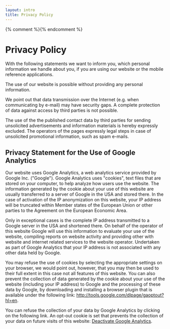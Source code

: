 ```yaml
---
layout: intro
title: Privacy Policy
---
```

{% comment %}<!-- Based on http://www.openhab.org/privacy.html -->{% endcomment %}
<script>function gaOptout() {document.cookie = disableStr + '=true; expires=Thu, 31 Dec 2099 23:59:59 UTC; path=/';window[disableStr] = true;alert("Google Analytics has been disabled!");}</script>

# Privacy Policy

With the following statements we want to inform you, which personal information we handle about you, if you are using our website or the mobile reference applications.

The use of our website is possible without providing any personal information.

We point out that data transmission over the Internet (e.g. when communicating by e-mail) may have security gaps. A complete protection of data against access by third parties is not possible.

The use of the the published contact data by third parties for sending unsolicited advertisements and information materials is hereby expressly excluded. The operators of the pages expressly legal steps in case of unsolicited promotional information, such as spam e-mails.

## Privacy Statement for the Use of Google Analytics

Our website uses Google Analytics, a web analytics service provided by Google Inc. ("Google"). Google Analytics uses "cookies", text files that are stored on your computer, to help analyze how users use the website. The information generated by the cookie about your use of this website are usually transferred to a server of Google in the USA and stored there. In the case of activation of the IP anonymization on this website, your IP address will be truncated within Member states of the European Union or other parties to the Agreement on the European Economic Area.

Only in exceptional cases is the complete IP address transmitted to a Google server in the USA and shortened there. On behalf of the operator of this website Google will use this information to evaluate your use of the website, compiling reports on website activity and providing other with website and internet related services to the website operator. Undertaken as part of Google Analytics that your IP address is not associated with any other data held by Google.

You may refuse the use of cookies by selecting the appropriate settings on your browser, we would point out, however, that you may then be used to their full extent in this case not all features of this website. You can also prevent the collection of data generated by the cookie about your use of the website (including your IP address) to Google and the processing of these data by Google, by downloading and installing a browser plugin that is available under the following link: <a href="http://tools.google.com/dlpage/gaoptout?hl=en">http://tools.google.com/dlpage/gaoptout?hl=en</a>.

You can refuse the collection of your data by Google Analytics by clicking on the following link. An opt-out cookie is set that prevents the collection of your data on future visits of this website: <a href="javascript:gaOptout();">Deactivate Google Analytics</a>.
